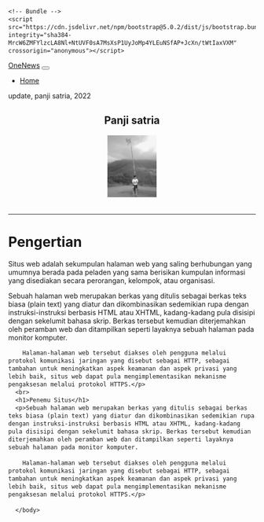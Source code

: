 <!DOCTYPE html>
<html lang="en">
<head>
    <meta charset="UTF-8">
    <meta http-equiv="X-UA-Compatible" content="IE=edge">
    <meta name="viewport" content="width=device-width, initial-scale=1.0">
    <title>Situs panji</title>
    <!-- CSS -->
    <link href="https://cdn.jsdelivr.net/npm/bootstrap@5.0.2/dist/css/bootstrap.min.css" rel="stylesheet" integrity="sha384-EVSTQN3/azprG1Anm3QDgpJLIm9Nao0Yz1ztcQTwFspd3yD65VohhpuuCOmLASjC" crossorigin="anonymous">

    <!-- Bundle -->
    <script src="https://cdn.jsdelivr.net/npm/bootstrap@5.0.2/dist/js/bootstrap.bundle.min.js" integrity="sha384-MrcW6ZMFYlzcLA8Nl+NtUVF0sA7MsXsP1UyJoMp4YLEuNSfAP+JcXn/tWtIaxVXM" crossorigin="anonymous"></script>
</head>
<body>
    <nav class="navbar navbar-expand-lg navbar-light bg-light">
        <div class="container-fluid">
          <a class="navbar-brand" href="#">OneNews</a>
          <button class="navbar-toggler" type="button" data-bs-toggle="collapse" data-bs-target="#navbarSupportedContent" aria-controls="navbarSupportedContent" aria-expanded="false" aria-label="Toggle navigation">
            <span class="navbar-toggler-icon"></span>
          </button>
          <div class="collapse navbar-collapse" id="navbarSupportedContent">
            <ul class="navbar-nav ms-auto">
              <li class="nav-item" >
                <a class="nav-link active" aria-current="page" href="#">Home</a>
              </li>
          </div>
        </div>
      </nav>
      <p>update, panji satria, 2022</p>
      <center><h2>Panji satria</h2></center>
      <center><img src="WhatsApp Image 2021-10-25 at 10.38.22.jpeg" width="100px"></center><br>
      <hr>
      <h1>Pengertian</h1>
      <p>Situs web adalah sekumpulan halaman web yang saling berhubungan yang umumnya berada pada peladen yang sama berisikan kumpulan informasi yang disediakan secara perorangan, kelompok, atau organisasi.</p>
      <p>Sebuah halaman web merupakan berkas yang ditulis sebagai berkas teks biasa (plain text) yang diatur dan dikombinasikan sedemikian rupa dengan instruksi-instruksi berbasis HTML atau XHTML, kadang-kadang pula disisipi dengan sekelumit bahasa skrip. Berkas tersebut kemudian diterjemahkan oleh peramban web dan ditampilkan seperti layaknya sebuah halaman pada monitor komputer.

        Halaman-halaman web tersebut diakses oleh pengguna melalui protokol komunikasi jaringan yang disebut sebagai HTTP, sebagai tambahan untuk meningkatkan aspek keamanan dan aspek privasi yang lebih baik, situs web dapat pula mengimplementasikan mekanisme pengaksesan melalui protokol HTTPS.</p>
      <br>
      <h1>Penemu Situs</h1>
      <p>Sebuah halaman web merupakan berkas yang ditulis sebagai berkas teks biasa (plain text) yang diatur dan dikombinasikan sedemikian rupa dengan instruksi-instruksi berbasis HTML atau XHTML, kadang-kadang pula disisipi dengan sekelumit bahasa skrip. Berkas tersebut kemudian diterjemahkan oleh peramban web dan ditampilkan seperti layaknya sebuah halaman pada monitor komputer.

        Halaman-halaman web tersebut diakses oleh pengguna melalui protokol komunikasi jaringan yang disebut sebagai HTTP, sebagai tambahan untuk meningkatkan aspek keamanan dan aspek privasi yang lebih baik, situs web dapat pula mengimplementasikan mekanisme pengaksesan melalui protokol HTTPS.</p>
    
      </body>
</html>
